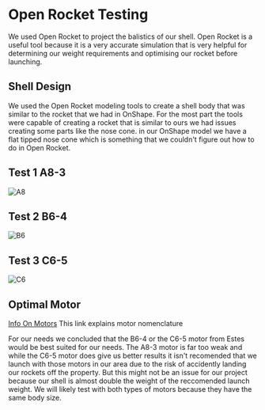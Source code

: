 # Open Rocket Testing

We used Open Rocket to project the balistics of our shell. Open Rocket is a useful tool because it is a very accurate simulation that is very helpful for determining our weight requirements and optimising our rocket before launching. 

## Shell Design

We used the Open Rocket modeling tools to create a shell body that was similar to the rocket that we had in OnShape. For the most part the tools were capable of creating a rocket that is similar to ours we had issues creating some parts like the nose cone. in our OnShape model we have a flat tipped nose cone which is something that we couldn't figure out how to do in Open Rocket.





## Test 1 A8-3
![A8](https://github.com/Pweder69/SMORT/blob/main/docs/Images/Diagrams/A8%20Perfect%20Conditions%2045%20Degrees.png)
## Test 2 B6-4
![B6](https://github.com/Pweder69/SMORT/blob/main/docs/Images/Diagrams/B6%20Perfect%20Conditions%2045%20Degrees%20Graph.png)
## Test 3 C6-5
![C6](https://github.com/Pweder69/SMORT/blob/main/docs/Images/Diagrams/C6%20Perfect%20Conditions%2045%20Degrees.png)

## Optimal Motor 
[Info On Motors](https://www.apogeerockets.com/Rocket_Motors/Estes_Motors/18mm_Motors/Estes_Motors_A8-3#:~:text=The%20first%20number%20after%20the,during%20the%20entire%20burn%20time.) 
This link explains motor nomenclature

For our needs we concluded that the B6-4 or the C6-5 motor from Estes would be best suited for our needs. The A8-3 motor is far too weak and while the C6-5 motor does give us better results it isn't recomended that we launch with those motors in our area due to the risk of accidently landing our rockets off the property. But this might not be an issue for our project because our shell is almost double the weight of the reccomended launch weight. We will likely test with both types of motors because they have the same body size.


